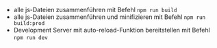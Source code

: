 * alle js-Dateien zusammenführen mit Befehl `npm run build`
* alle js-Dateien zusammenführen und minifizieren mit Befehl `npm run build:prod`
* Development Server mit auto-reload-Funktion bereitstellen mit Befehl `npm run dev`